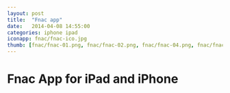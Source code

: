 ```yaml
---
layout: post
title:  "Fnac app"
date:   2014-04-08 14:55:00
categories: iphone ipad
iconapp: fnac/fnac-ico.jpg
thumb: [fnac/fnac-01.png, fnac/fnac-02.png, fnac/fnac-04.png, fnac/fnac-03.png]
---
```


# Fnac App for iPad and iPhone